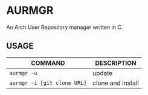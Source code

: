 # AURMGR

An Arch User Repository manager written in C.

## USAGE

| COMMAND | DESCRIPTION |
| ------- | ----------- |
|`aurmgr -u` | update |
|`aurmgr -i [git clone URL]` | clone and install |